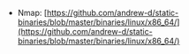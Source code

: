 - Nmap: [https://github.com/andrew-d/static-binaries/blob/master/binaries/linux/x86_64/](https://github.com/andrew-d/static-binaries/blob/master/binaries/linux/x86_64/)
